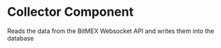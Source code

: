 # Collector Component

Reads the data from the BitMEX Websocket API and writes them into the database
